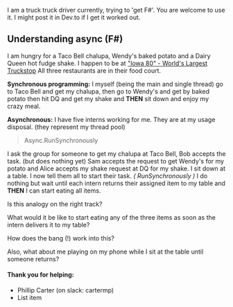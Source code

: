
I am a truck truck driver currently, trying to 'get F#'. You are welcome to use it. I might post it in Dev.to if I get it worked out.  
  

## Understanding async (F#)

  
I am hungry for a Taco Bell chalupa, Wendy's baked potato and a Dairy Queen hot fudge shake. I happen to be at ["Iowa 80" - World's Largest Truckstop](https://iowa80truckstop.com/) All three restaurants are in their food court.  
  
**Synchronous programming:** I myself (being the main and single thread) go to Taco Bell and get my chalupa, then go to Wendy's and get by baked potato then hit DQ and get my shake and **THEN** sit down and enjoy my crazy meal.  
  
**Asynchronous:** I have five interns working for me. They are at my usage disposal. (they represent my thread pool) 
>  Async.RunSynchronously

I ask the group for someone to get my chalupa at Taco Bell, Bob accepts the task. (but does nothing yet)
Sam accepts the request to get Wendy's for my potato and Alice accepts my shake request at DQ for my shake.
I sit down at a table.  I now tell them all to start their task. *( RunSynchronously )*
I do nothing but wait until each intern returns their assigned item to my table and **THEN** I can start eating all items. 
  
Is this analogy on the right track?  
  
What would it be like to start eating any of the three items as soon as the intern delivers it to my table?  
  
How does the bang (!) work into this?  
  
Also, what about me playing on my phone while I sit at the table until someone returns?




#### Thank you for helping:
 - Phillip Carter (on slack: cartermp)
 - List item

